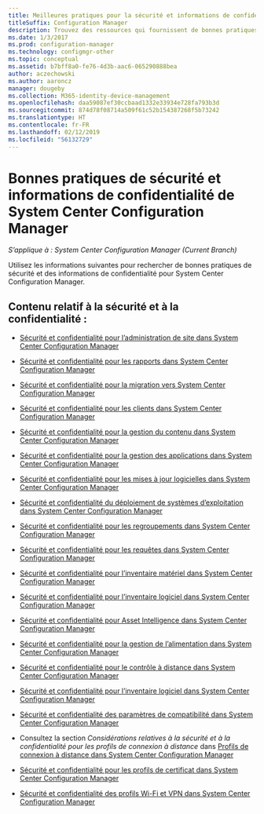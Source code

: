 ```yaml
---
title: Meilleures pratiques pour la sécurité et informations de confidentialité
titleSuffix: Configuration Manager
description: Trouvez des ressources qui fournissent de bonnes pratiques de sécurité et des informations de confidentialité pour System Center Configuration Manager.
ms.date: 1/3/2017
ms.prod: configuration-manager
ms.technology: configmgr-other
ms.topic: conceptual
ms.assetid: b7bff8a0-fe76-4d3b-aac6-065290888bea
author: aczechowski
ms.author: aaroncz
manager: dougeby
ms.collection: M365-identity-device-management
ms.openlocfilehash: daa59087ef30ccbaad1332e33934e728fa793b3d
ms.sourcegitcommit: 874d78f08714a509f61c52b154387268f5b73242
ms.translationtype: HT
ms.contentlocale: fr-FR
ms.lasthandoff: 02/12/2019
ms.locfileid: "56132729"
---
```

# <a name="security-best-practices-and-privacy-information-for-system-center-configuration-manager"></a>Bonnes pratiques de sécurité et informations de confidentialité de System Center Configuration Manager

*S’applique à : System Center Configuration Manager (Current Branch)*

Utilisez les informations suivantes pour rechercher de bonnes pratiques de sécurité et des informations de confidentialité pour System Center Configuration Manager.  

## <a name="security-and-privacy-content"></a>Contenu relatif à la sécurité et à la confidentialité :  

-   [Sécurité et confidentialité pour l’administration de site dans System Center Configuration Manager](../../../core/plan-design/hierarchy/security-and-privacy-for-site-administration.md)  

-   [Sécurité et confidentialité pour les rapports dans System Center Configuration Manager](../../../core/servers/manage/security-and-privacy-for-reporting.md)  

-   [Sécurité et confidentialité pour la migration vers System Center Configuration Manager](../../../core/migration/security-and-privacy-for-migration.md)  

-   [Sécurité et confidentialité pour les clients dans System Center Configuration Manager](../../../core/clients/deploy/plan/security-and-privacy-for-clients.md)  

-   [Sécurité et confidentialité pour la gestion du contenu dans System Center Configuration Manager](../../../core/plan-design/hierarchy/security-and-privacy-for-content-management.md)  

-   [Sécurité et confidentialité pour la gestion des applications dans System Center Configuration Manager](../../../apps/plan-design/security-and-privacy-for-application-management.md)  

-   [Sécurité et confidentialité pour les mises à jour logicielles dans System Center Configuration Manager](../../../sum/plan-design/security-and-privacy-for-software-updates.md)  

-   [Sécurité et confidentialité du déploiement de systèmes d’exploitation dans System Center Configuration Manager](../../../osd/plan-design/security-and-privacy-for-operating-system-deployment.md)  

-   [Sécurité et confidentialité pour les regroupements dans System Center Configuration Manager](../../../core/clients/manage/collections/security-and-privacy-for-collections.md)  

-   [Sécurité et confidentialité pour les requêtes dans System Center Configuration Manager](../../../core/servers/manage/security-and-privacy-for-queries.md)  

-   [Sécurité et confidentialité pour l’inventaire matériel dans System Center Configuration Manager](../../../core/clients/manage/inventory/security-and-privacy-for-hardware-inventory.md)  

-   [Sécurité et confidentialité pour l’inventaire logiciel dans System Center Configuration Manager](../../../core/clients/manage/inventory/security-and-privacy-for-software-inventory.md)  

-   [Sécurité et confidentialité pour Asset Intelligence dans System Center Configuration Manager](../../../core/clients/manage/asset-intelligence/security-and-privacy-for-asset-intelligence.md)  

-   [Sécurité et confidentialité pour la gestion de l’alimentation dans System Center Configuration Manager](../../../core/clients/manage/power/security-and-privacy-for-power-management.md)  

-   [Sécurité et confidentialité pour le contrôle à distance dans System Center Configuration Manager](../../../core/clients/manage/remote-control/security-and-privacy-for-remote-control.md)  

-   [Sécurité et confidentialité pour l’inventaire logiciel dans System Center Configuration Manager](../../../core/clients/manage/inventory/security-and-privacy-for-software-inventory.md)  

-   [Sécurité et confidentialité des paramètres de compatibilité dans System Center Configuration Manager](../../../compliance/plan-design/security-and-privacy-for-compliance-settings.md)  

-   Consultez la section *Considérations relatives à la sécurité et à la confidentialité pour les profils de connexion à distance* dans [Profils de connexion à distance dans System Center Configuration Manager](/sccm/compliance/deploy-use/create-remote-connection-profiles)  

-   [Sécurité et confidentialité pour les profils de certificat dans System Center Configuration Manager](../../../protect/plan-design/security-and-privacy-for-certificate-profiles.md)  

-   [Sécurité et confidentialité des profils Wi-Fi et VPN dans System Center Configuration Manager](../../../protect/plan-design/security-and-privacy-for-wifi-vpn-profiles.md)  
